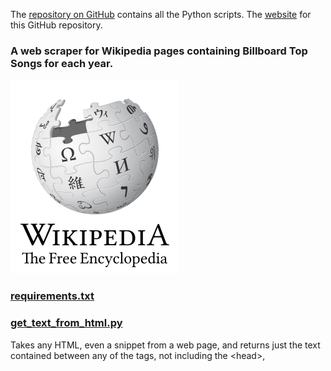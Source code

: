 The [repository on GitHub](https://github.com/roannav/Wikipedia_songs_web_scraper) contains all the Python scripts.
The [website](https://roannav.github.io/Wikipedia_songs_web_scraper/) for this GitHub repository.

### A web scraper for Wikipedia pages containing Billboard Top Songs for each year.

![Wikipedia logo](Wikipedia-logo-v2-en.svg)

### [requirements.txt](/../main/requirements.txt)

### [get_text_from_html.py](/../main/get_text_from_html.py)
Takes any HTML, even a snippet from a web page,
and returns just the text contained between any of the tags,
not including the \<head\>, <style>, and <script> sections.

### [get_text_from_infobox.py](/../main/get_text_from_infobox.py)
Given the HTML of a Wikipedia page about a song,
and given an attribute, it will search the Wikipedia infobox
for the attribute and return the value.

### [get_links_to_years.py](/../main/get_links_to_years.py)
Given the HTML of a Wikipedia page about Billboard Top Songs in Year X,
it will print the link to all other similar pages.

### [get_text_from_table.py](/../main/get_text_from_table.py)
Given the HTML of a Wikipedia page about Billboard Top Songs in Year X,
it finds and reads a table with the Top Songs of the Year, then it returns a 2D array of the data and a column titles array.  Finally, saves the data to csv.

### [save_song_data.py](/../main/save_song_data.py)
For every year available, 
given the url of a Wikipedia page about Billboard Top Songs in Year X,
it gets table data about the Top Songs of the Year and finally outputs 
to output/songs_{year}.csv

### [fix_and_concat_datasets.py](/../main/fix_and_concat_datasets.py)
Takes all the data for that year&apos;s songs in output/songs_{year}.csv
and combines it into 1 file output/Billboard_1946_to_2021.csv 

### [download_song_page.py](https://github.com/roannav/Wikipedia_songs_web_scraper/blob/main/download_song_page.py)
output/Billboard_1946_to_2021.csv contains a list of Wikipedia urls to songs.  For the specified sublist of songs, it downloads those web pages.

#### Credits
Wikipedia Logo By Wikimedia Foundation, CC BY-SA 3.0, https://commons.wikimedia.org/w/index.php?curid=10309782

<!--
Whenever you commit to this repository, GitHub Pages will run [Jekyll](https://jekyllrb.com/) to rebuild the pages in your site, from the content in your Markdown files.

Markdown is a lightweight and easy-to-use syntax for styling your writing. It includes conventions for

```markdown
Syntax highlighted code block

# Header 1
## Header 2
### Header 3

- Bulleted
- List

1. Numbered
2. List

**Bold** and _Italic_ and `Code` text

[Link](url) and ![Image](src)
```

For more details see [Basic writing and formatting syntax](https://docs.github.com/en/github/writing-on-github/getting-started-with-writing-and-formatting-on-github/basic-writing-and-formatting-syntax).

### Jekyll Themes

Your Pages site will use the layout and styles from the Jekyll theme you have selected in your [repository settings](https://github.com/roannav/Wikipedia_songs_web_scraper/settings/pages). The name of this theme is saved in the Jekyll `_config.yml` configuration file.

### Support or Contact

Having trouble with Pages? Check out our [documentation](https://docs.github.com/categories/github-pages-basics/) or [contact support](https://support.github.com/contact) and we’ll help you sort it out.

-->

